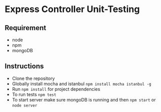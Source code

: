# Express Controller Unit-Testing

## Requirement
- node
- npm
- mongoDB

## Instructions
- Clone the repository
- Globally install mocha and istanbul `npm install mocha istanbul -g`
- Run `npm install` for project dependencies
- To run tests `npm test`
- To start server make sure mongoDB is running and then `npm start` or `node server`
